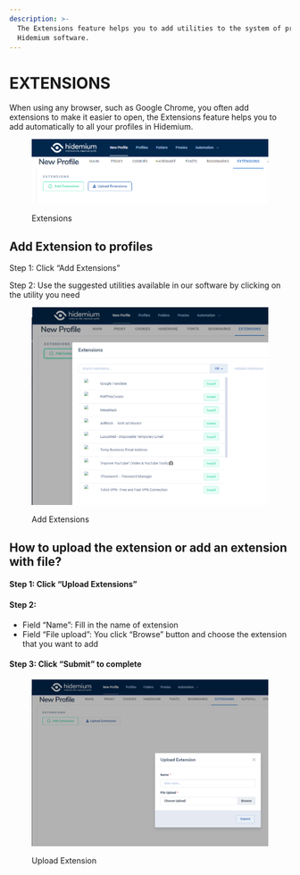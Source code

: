 ```yaml
---
description: >-
  The Extensions feature helps you to add utilities to the system of profiles in
  Hidemium software.
---
```


# EXTENSIONS

When using any browser, such as Google Chrome, you often add extensions to make it easier to open, the Extensions feature helps you to add automatically to all your profiles in Hidemium.&#x20;

<figure><img src="../../.gitbook/assets/18.png" alt=""><figcaption><p>Extensions</p></figcaption></figure>

## Add Extension to profiles

Step 1: Click “Add Extensions”&#x20;

Step 2: Use the suggested utilities available in our software by clicking on the utility you need

<figure><img src="../../.gitbook/assets/19.png" alt=""><figcaption><p>Add Extensions</p></figcaption></figure>

## How to upload the extension or add an extension with file?

#### Step 1: Click “Upload Extensions”

#### Step 2:&#x20;

* Field “Name”: Fill in the name of extension
* Field “File upload”: You click “Browse” button and choose the extension that you want to add

#### Step 3: Click “Submit” to complete

<figure><img src="../../.gitbook/assets/20.png" alt=""><figcaption><p>Upload Extension</p></figcaption></figure>
